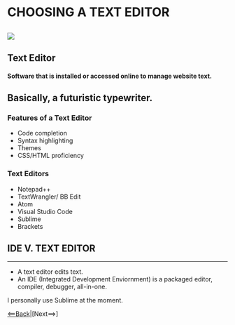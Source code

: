 # CHOOSING A TEXT EDITOR
![](https://miro.medium.com/max/800/0*MyAfggJM7yH40Sdx.)
---
## Text Editor
#### Software that is installed or accessed online to manage website text.
Basically, a futuristic typewriter. 
---
### Features of a Text Editor
* Code completion
* Syntax highlighting
* Themes
* CSS/HTML proficiency 

### Text Editors
* Notepad++
* TextWrangler/ BB Edit
* Atom
* Visual Studio Code
* Sublime
* Brackets

## IDE V. TEXT EDITOR
____
* A text editor edits text.
* An IDE (Integrated Development Enviornment) is a packaged editor, compiler, debugger, all-in-one.

I personally use Sublime at the moment.

[<==Back](README.md)|[Next==>]
